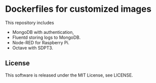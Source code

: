 Dockerfiles for customized images
===================================

This repository includes
  - MongoDB with authentication,
  - Fluentd storing logs to MongoDB.
  - Node-RED for Raspberry Pi.
  - Octave with SDPT3.

License
--------
This software is released under the MIT License, see LICENSE.
